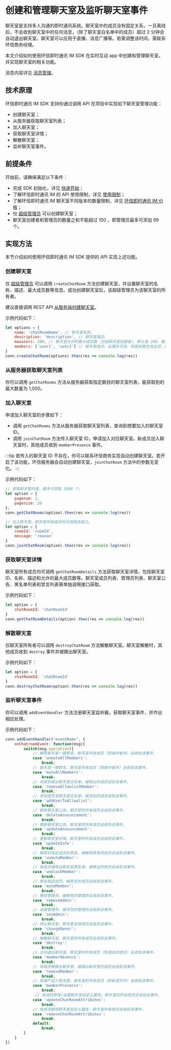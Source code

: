 # 创建和管理聊天室及监听聊天室事件

<Toc />

聊天室是支持多人沟通的即时通讯系统。聊天室中的成员没有固定关系，一旦离线后，不会收到聊天室中的任何消息，（除了聊天室白名单中的成员）超过 2 分钟会自动退出聊天室。聊天室可以应用于直播、消息广播等。若需调整该时间，需联系环信商务经理。

本文介绍如何使用环信即时通讯 IM SDK 在实时互动 app 中创建和管理聊天室，并实现聊天室的相关功能。

消息内容详见 [消息管理](message_overview.html)。

## 技术原理

环信即时通讯 IM SDK 支持你通过调用 API 在项目中实现如下聊天室管理功能：

- 创建聊天室；
- 从服务器获取聊天室列表；
- 加入聊天室；
- 获取聊天室详情；
- 解散聊天室；
- 监听聊天室事件。

## 前提条件

开始前，请确保满足以下条件：

- 完成 SDK 初始化，详见 [快速开始](quickstart.html)；
- 了解环信即时通讯 IM 的 API 使用限制，详见 [使用限制](/product/limitation)；
- 了解环信即时通讯 IM 聊天室不同版本的数量限制，详见 [环信即时通讯 IM 价格](https://www.easemob.com/pricing/im)；
- 仅 [超级管理员](/document/server-side/chatroom.html#管理超级管理员) 可以创建聊天室；
- 聊天室创建者和管理员的数量之和不能超过 100 ，即管理员最多可添加 99 个。

## 实现方法

本节介绍如何使用环信即时通讯 IM SDK 提供的 API 实现上述功能。

### 创建聊天室

仅 [超级管理员](/document/server-side/chatroom.html#管理超级管理员) 可以调用 `createChatRoom` 方法创建聊天室，并设置聊天室的名称、描述、最大成员数等信息。成功创建聊天室后，该超级管理员为该聊天室的所有者。

建议直接调用 REST API [从服务端创建聊天室](/document/server-side/chatroom.html#创建聊天室)。

示例代码如下：

```javascript
let options = {
    name: 'chatRoomName', // 聊天室名称。
    description: 'description', // 聊天室描述。
    maxusers: 200, // 聊天室允许的最大成员数（包括聊天室创建者），默认值 200，最大不超过 5,000。
    members: ['user1', 'user2'] // 聊天室成员。此属性可选，但是如果包含此项，数组元素至少一个。
}
conn.createChatRoom(options).then(res => console.log(res))
```

### 从服务器获取聊天室列表

你可以调用 `getChatRooms` 方法从服务器获取指定数目的聊天室列表，能获取到的最大数量为 1,000。

### 加入聊天室

申请加入聊天室的步骤如下：

- 调用 `getChatRooms` 方法从服务器获取聊天室列表，查询到想要加入的聊天室 ID。
- 调用 `joinChatRoom` 方法传入聊天室 ID，申请加入对应聊天室。新成员加入聊天室时，其他成员收到 `memberPresence` 事件。

:::tip
若传入的聊天室 ID 不存在，你可以联系环信商务实现自动创建聊天室。若开启了该功能，环信服务器会自动创建聊天室，`joinChatRoom` 方法中的参数无变化。
:::

示例代码如下：

```javascript
// 获取聊天室列表，最多可获取 1000 个。
let option = {
    pagenum: 1,
    pagesize: 20
};
conn.getChatRooms(option).then(res => console.log(res))

// 加入聊天室。聊天室所有成员均可调用该接口。
let option = {
    roomId: 'roomId',
    message: 'reason'
}
conn.joinChatRoom(option).then(res => console.log(res))
```

### 获取聊天室详情

聊天室所有成员均可调用 `getChatRoomDetails` 方法获取聊天室详情，包括聊天室 ID、名称、描述和允许的最大成员数等。聊天室成员列表、管理员列表、聊天室公告、黑名单列表和禁言列表需单独调用接口获取。

示例代码如下：

```javascript
let option = {
    chatRoomId: 'chatRoomId'
}
conn.getChatRoomDetails(option).then(res => console.log(res))
```

### 解散聊天室

仅聊天室所有者可以调用 `destroyChatRoom` 方法解散聊天室。聊天室解散时，其他成员收到 `destroy` 事件并被踢出聊天室。

示例代码如下：

```javascript
let option = {
    chatRoomId: 'chatRoomId'
}
conn.destroyChatRoom(option).then(res => console.log(res))
```

### 监听聊天室事件

你可以调用 `addEventHandler` 方法注册聊天室监听器，获取聊天室事件，并作出相应处理。

示例代码如下：

```javascript
conn.addEventHandler("eventName", {
    onChatroomEvent: function(msg){
        switch(msg.operation){
            // 解除聊天室一键禁言。聊天室所有成员（除操作者外）会收到该事件。
            case 'unmuteAllMembers':
                break;
            // 聊天室一键禁言。聊天室所有成员（除操作者外）会收到该事件。
            case 'muteAllMembers':
                break;
            // 将成员移出聊天室白名单。被移出的成员收到该事件。
            case 'removeAllowlistMember':
                break;
            // 添加成员至聊天室白名单。被添加的成员收到该事件。
            case 'addUserToAllowlist':
                break;
            // 删除聊天室公告。聊天室的所有成员会收到该事件。
            case 'deleteAnnouncement':
                break;
            // 更新聊天室公告。聊天室的所有成员会收到该事件。
            case 'updateAnnouncement':
                break;
            // 更新聊天室详情。聊天室的所有成员会收到该事件。
            case 'updateInfo':
                break;    
            // 解除对指定成员的禁言。被解除禁言的成员会收到该事件。
            case 'unmuteMember':
                break;
            // 有成员被移出聊天室黑名单。被移出的成员会收到该事件。
            case 'unblockMember':
                break;
            // 禁言指定成员。被禁言的成员会收到该事件。
            case 'muteMember':
                break;
            // 移除管理员。被移除的管理员会收到该事件。
            case 'removeAdmin':
                break;
            // 设置管理员。被添加的管理员会收到该事件。
            case 'setAdmin':
                break;
            // 转让聊天室。聊天室全体成员会收到该事件。
            case 'changeOwner':
                break;
            // 解散聊天室。聊天室的所有成员会收到该事件。
            case 'destroy':
                break;   
            // 主动退出聊天室。聊天室的所有成员（除退出的成员）会收到该事件。
            case 'memberAbsence':
                break;
            // 有成员被移出聊天室。被踢出聊天室的成员会收到该事件。   
            case 'removeMember':
                break;
            // 有用户加入聊天室。聊天室的所有成员（除新成员外）会收到该事件。
            case 'memberPresence':
                break;
             // 有成员修改/设置聊天室自定义属性，聊天室的所有成员会收到该事件。
            case 'updateChatRoomAttributes':
                break;
            // 有成员删除聊天室自定义属性，聊天室所有成员会收到该事件。
            case 'removeChatRoomAttributes':
                break;
            default:
                break;
        }
    }
})
```